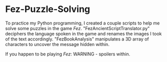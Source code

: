 # Fez-Puzzle-Solving

To practice my Python programming, I created a couple scripts to help me solve some puzzles in the game *Fez*. "FezAncientScriptTranslator.py" deciphers the language spoken in the game and renames the images I took of the text accordingly. "FezBookAnalysis" manipulates a 3D array of characters to uncover the message hidden within.

If you happen to be playing *Fez*: WARNING - spoilers within.
